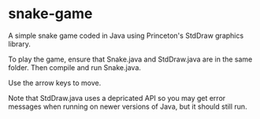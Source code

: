 # snake-game
A simple snake game coded in Java using Princeton's StdDraw graphics library.

To play the game, ensure that Snake.java and StdDraw.java are in the same folder.  Then compile and run Snake.java.

Use the arrow keys to move.

Note that StdDraw.java uses a depricated API so you may get error messages when running on newer versions of Java, but it should still run.
